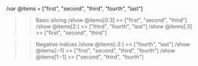 /var @items = ["first", "second", "third", "fourth", "last"]

>> Basic slicing
/show @items[0:3]                        >> ["first", "second", "third"]
/show @items[2:]                         >> ["third", "fourth", "last"]
/show @items[:3]                         >> ["first", "second", "third"]

>> Negative indices
/show @items[-2:]                        >> ["fourth", "last"]
/show @items[:-1]                        >> ["first", "second", "third", "fourth"]
/show @items[1:-1]                       >> ["second", "third", "fourth"]